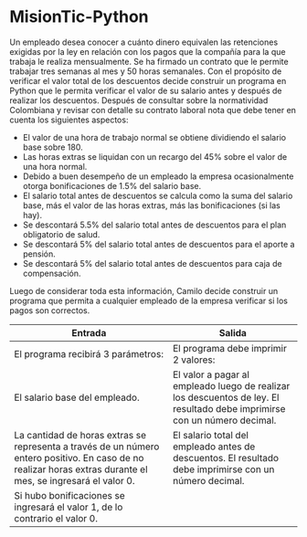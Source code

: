 # MisionTic-Python
Un empleado desea conocer a cuánto dinero equivalen las retenciones exigidas por la ley en relación con los pagos que la compañía para la que trabaja le realiza mensualmente. 
Se ha firmado un contrato que le permite trabajar tres semanas al mes y 50 horas semanales. Con el propósito de verificar el valor total de los descuentos decide construir un programa en Python que le permita verificar el valor de su salario antes y después de realizar los descuentos. 
Después de consultar sobre la normatividad Colombiana y revisar con detalle su contrato laboral nota que debe tener en cuenta los siguientes aspectos:

* El valor de una hora de trabajo normal se obtiene dividiendo el salario base sobre 180.
* Las horas extras se liquidan con un recargo del 45% sobre el valor de una hora normal.
* Debido a buen desempeño de un empleado la empresa ocasionalmente otorga bonificaciones de 1.5% del salario base.
* El salario total antes de descuentos se calcula como la suma del salario base, más el valor de las horas extras, más las bonificaciones (si las hay).
* Se descontará 5.5% del salario total antes de descuentos para el plan obligatorio de salud.
* Se descontará 5% del salario total antes de descuentos para el aporte a pensión.
* Se descontará 5% del salario total antes de descuentos para caja de compensación.

Luego de considerar toda esta información, Camilo decide construir un programa que permita a cualquier empleado de la empresa verificar si los pagos son correctos.

|Entrada|Salida|
|-------|------|
|El programa recibirá 3 parámetros: | El programa debe imprimir 2 valores: |
| El salario base del empleado. | El valor a pagar al empleado luego de realizar los descuentos de ley. El resultado debe imprimirse con un número decimal.|
| La cantidad de horas extras se representa a través de un número entero positivo. En caso de no realizar horas extras durante el mes, se ingresará el valor 0. |      El salario total del empleado antes de descuentos. El resultado debe imprimirse con un número decimal. |
| Si hubo bonificaciones se ingresará el valor 1, de lo contrario el valor 0.| 

